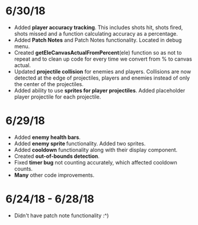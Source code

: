 <h1>6/30/18</h1>
<ul>
<li>
Added <strong>player accuracy tracking</strong>. This includes shots hit, shots fired, shots missed and a function calculating accuracy as a percentage.
</li>
<li>
Added <strong>Patch Notes</strong> and Patch Notes functionality. Located in debug menu.
</li>
<li>
Created <strong>getEleCanvasActualFromPercent</strong>(ele) function so as not to repeat and to clean up code for every time we convert from % to canvas actual.
</li>
<li>
Updated <strong>projectile collision</strong> for enemies and players. Collisions are now detected at the edge of projectiles, players and enemies instead of only the center of the projectiles.
</li>
<li>
Added ability to use <strong>sprites for player projectiles</strong>. Added placeholder player projectile for each projectile.
</li>
</ul>
<h1>6/29/18</h1>
<ul>
<li>
Added <strong> enemy health bars</strong>.
</li>
<li>
Added <strong> enemy sprite </strong> functionality. Added two sprites.
</li>
<li>
Added <strong>cooldown</strong> functionality along with their display component.
</li>
<li>
Created <strong>out-of-bounds detection</strong>.
</li>
<li>
Fixed <strong>timer bug</strong> not counting accurately, which affected cooldown counts.
</li>
<li>
<strong>Many</strong> other code improvements.
</ul>
<h1>6/24/18 - 6/28/18</h1>
<ul>
<li>
Didn't have patch note functionality :^)
</li>
</ul>